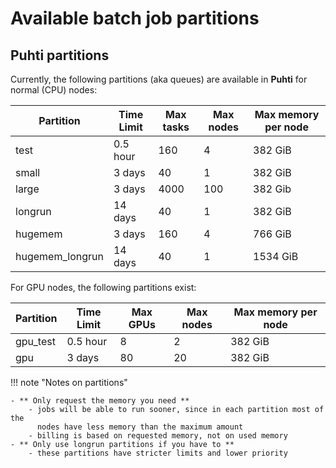 # Available batch job partitions

## Puhti partitions

Currently, the following partitions (aka queues) are available in **Puhti**
for normal (CPU) nodes:

| Partition       | Time Limit | Max tasks | Max nodes | Max memory per node |
|-----------------|------------|-----------|-----------|---------------------|
| test            | 0.5 hour   | 160       |   4       |    382 GiB          |
| small           | 3 days     | 40        |   1       |    382 GiB          |
| large           | 3 days     | 4000      |   100     |    382 Gib          |
| longrun         | 14 days    | 40        |   1       |    382 GiB          |
| hugemem         | 3 days     | 160       |   4       |    766 GiB          |
| hugemem_longrun | 14 days    | 40        |   1       |    1534 GiB         |

For GPU nodes, the following partitions exist:

| Partition       | Time Limit | Max GPUs  | Max nodes | Max memory per node |
|-----------------|------------|-----------|-----------|---------------------|
| gpu_test        | 0.5 hour   | 8         |   2       |    382 GiB          |
| gpu             | 3 days     | 80        |   20      |    382 GiB          |


!!! note "Notes on partitions"

    - ** Only request the memory you need **
        - jobs will be able to run sooner, since in each partition most of the
          nodes have less memory than the maximum amount
        - billing is based on requested memory, not on used memory
    - ** Only use longrun partitions if you have to **
        - these partitions have stricter limits and lower priority
